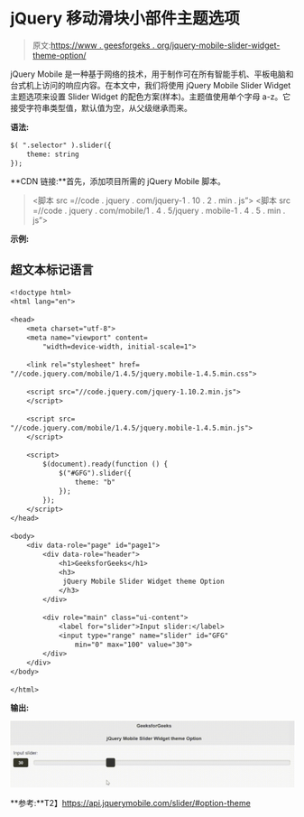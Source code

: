 # jQuery 移动滑块小部件主题选项

> 原文:[https://www . geesforgeks . org/jquery-mobile-slider-widget-theme-option/](https://www.geeksforgeeks.org/jquery-mobile-slider-widget-theme-option/)

jQuery Mobile 是一种基于网络的技术，用于制作可在所有智能手机、平板电脑和台式机上访问的响应内容。在本文中，我们将使用 jQuery Mobile Slider Widget 主题选项来设置 Slider Widget 的配色方案(样本)。主题值使用单个字母 a-z。它接受字符串类型值，默认值为空，从父级继承而来。

**语法:**

```
$( ".selector" ).slider({
    theme: string
});
```

**CDN 链接:**首先，添加项目所需的 jQuery Mobile 脚本。

> <link rel="”stylesheet”" href="”//code.jquery.com/mobile/1.4.5/jquery.mobile-1.4.5.min.css”">
> <脚本 src =//code . jquery . com/jquery-1 . 10 . 2 . min . js”></脚本>
> <脚本 src =//code . jquery . com/mobile/1 . 4 . 5/jquery . mobile-1 . 4 . 5 . min . js”></脚本>

**示例:**

## 超文本标记语言

```
<!doctype html>
<html lang="en">

<head>
    <meta charset="utf-8">
    <meta name="viewport" content=
        "width=device-width, initial-scale=1">

    <link rel="stylesheet" href=
"//code.jquery.com/mobile/1.4.5/jquery.mobile-1.4.5.min.css">

    <script src="//code.jquery.com/jquery-1.10.2.min.js">
    </script>

    <script src=
"//code.jquery.com/mobile/1.4.5/jquery.mobile-1.4.5.min.js">
    </script>

    <script>
        $(document).ready(function () {
            $("#GFG").slider({
                theme: "b"
            });
        });
    </script>
</head>

<body>
    <div data-role="page" id="page1">
        <div data-role="header">
            <h1>GeeksforGeeks</h1>
            <h3>
             jQuery Mobile Slider Widget theme Option
            </h3>
        </div>

        <div role="main" class="ui-content">
            <label for="slider">Input slider:</label>
            <input type="range" name="slider" id="GFG" 
                min="0" max="100" value="30">
        </div>
    </div>
</body>

</html>
```

**输出:**

![](img/cc985c25371690621d0ebdd70a551fbf.png)

**参考:**T2】https://api.jquerymobile.com/slider/#option-theme